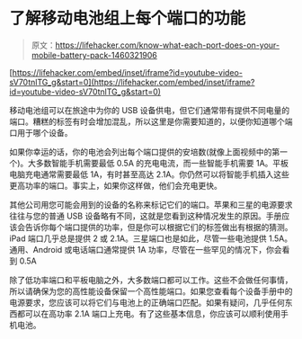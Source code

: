 # 了解移动电池组上每个端口的功能

> 原文：<https://lifehacker.com/know-what-each-port-does-on-your-mobile-battery-pack-1460321906>

 [https://lifehacker.com/embed/inset/iframe?id=youtube-video-sV70tnlTG_g&start=0](https://lifehacker.com/embed/inset/iframe?id=youtube-video-sV70tnlTG_g&start=0) 

[](http://www.youtube.com/watch?v=sV70tnlTG_g)移动电池组可以在旅途中为你的 USB 设备供电，但它们通常带有提供不同电量的端口。糟糕的标签有时会增加混乱，所以这里是你需要知道的，以便你知道哪个端口用于哪个设备。



如果你幸运的话，你的电池会列出每个端口提供的安培数(就像上面视频中的第一个)。大多数智能手机需要最低 0.5A 的充电电流，而一些智能手机需要 1A。平板电脑充电通常需要最低 1A，有时甚至高达 2.1A。你仍然可以将智能手机插入这些更高功率的端口。事实上，如果你这样做，他们会充电更快。

其他公司用您可能会用到的设备的名称来标记它们的端口。苹果和三星的电源要求往往与您的普通 USB 设备略有不同，这就是您看到这种情况发生的原因。手册应该会告诉你每个端口提供的功率，但是你可以根据它们的标签做出有根据的猜测。iPad 端口几乎总是提供 2 或 2.1A。三星端口也是如此，尽管一些电池提供 1.5A。通用、Android 或电话端口通常提供 1A 功率，尽管在一些罕见的情况下，你会看到 0.5A

除了低功率端口和平板电脑之外，大多数端口都可以工作。这些不会做任何事情，所以请确保为您的高性能设备保留一个高性能端口。如果您查看每个设备手册中的电源要求，您应该可以将它们与电池上的正确端口匹配。如果有疑问，几乎任何东西都可以在高功率 2.1A 端口上充电。有了这些基本信息，你应该可以顺利使用手机电池。